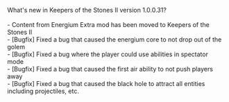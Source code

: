 What's new in Keepers of the Stones II version 1.0.0.31?<br />
<br />- Content from Energium Extra mod has been moved to Keepers of the Stones II
<br />- [Bugfix] Fixed a bug that caused the energium core to not drop out of the golem
<br />- [Bugfix] Fixed a bug where the player could use abilities in spectator mode
<br />- [Bugfix] Fixed a bug that caused the first air ability to not push players away
<br />- [Bugfix] Fixed a bug that caused the black hole to attract all entities including projectiles, etc.